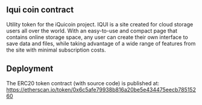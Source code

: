 ## Iqui coin contract

Utility token for the iQuicoin project. IQUI is a site created for cloud storage users all over the world. With an easy-to-use and compact page that contains online storage space, any user can create their own interface to save data and files, while taking advantage of a wide range of features from the site with minimal subscription costs.

## Deployment

The ERC20 token contract (with source code) is published at: https://etherscan.io/token/0x6c5afe79938b816a20be5e434475eecb78515260

## 
